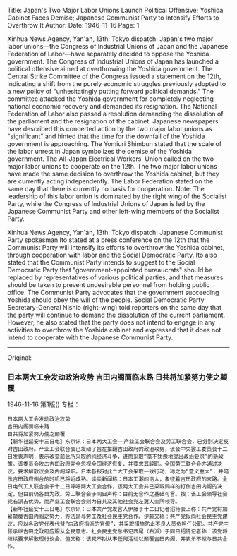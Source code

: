 Title: Japan's Two Major Labor Unions Launch Political Offensive; Yoshida Cabinet Faces Demise; Japanese Communist Party to Intensify Efforts to Overthrow It
Author:
Date: 1946-11-16
Page: 1

Xinhua News Agency, Yan'an, 13th: Tokyo dispatch: Japan's two major labor unions—the Congress of Industrial Unions of Japan and the Japanese Federation of Labor—have separately decided to oppose the Yoshida government. The Congress of Industrial Unions of Japan has launched a political offensive aimed at overthrowing the Yoshida government. The Central Strike Committee of the Congress issued a statement on the 12th, indicating a shift from the purely economic struggles previously adopted to a new policy of "unhesitatingly putting forward political demands." The committee attacked the Yoshida government for completely neglecting national economic recovery and demanded its resignation. The National Federation of Labor also passed a resolution demanding the dissolution of the parliament and the resignation of the cabinet. Japanese newspapers have described this concerted action by the two major labor unions as "significant" and hinted that the time for the downfall of the Yoshida government is approaching. The Yomiuri Shimbun stated that the scale of the labor unrest in Japan symbolizes the demise of the Yoshida government. The All-Japan Electrical Workers' Union called on the two major labor unions to cooperate on the 12th. The two major labor unions have made the same decision to overthrow the Yoshida cabinet, but they are currently acting independently. The Labor Federation stated on the same day that there is currently no basis for cooperation. Note: The leadership of this labor union is dominated by the right wing of the Socialist Party, while the Congress of Industrial Unions of Japan is led by the Japanese Communist Party and other left-wing members of the Socialist Party.

Xinhua News Agency, Yan'an, 13th: Tokyo dispatch: Japanese Communist Party spokesman Ito stated at a press conference on the 12th that the Communist Party will intensify its efforts to overthrow the Yoshida cabinet, through cooperation with labor and the Social Democratic Party. Ito also stated that the Communist Party intends to suggest to the Social Democratic Party that "government-appointed bureaucrats" should be replaced by representatives of various political parties, and that measures should be taken to prevent undesirable personnel from holding public office. The Communist Party advocates that the government succeeding Yoshida should obey the will of the people. Social Democratic Party Secretary-General Nishio (right-wing) told reporters on the same day that the party will continue to demand the dissolution of the current parliament. However, he also stated that the party does not intend to engage in any activities to overthrow the Yoshida cabinet and expressed that it does not intend to cooperate with the Japanese Communist Party.



<hr /> 

Original: 


### 日本两大工会发动政治攻势  吉田内阁面临末路  日共将加紧努力使之颠覆

1946-11-16
第1版()
专栏：

    日本两大工会发动政治攻势
    吉田内阁面临末路
    日共将加紧努力使之颠覆
    【新华社延安十三日电】东京讯：日本两大工会——产业工会联合会及劳工联合会，已分别决定反对吉田政府。产业工会联合会已发动了旨在推翻吉田政府的政治攻势，该会中央罢工委员会十二日发表声明，表示改变前此所采取的纯经济斗争，进而采取“毫不犹豫地提出政治要求”的新政策。该委员会攻击吉田政府完全忽视全国经济恢复，并要求其辞职。全国劳工联合会亦通过决议，要求解散议会及内阁辞职。日本各报对此二大工会采取一致行动，称之为“意义重大”，并暗示吉田政府倒台的时机已将近成熟。读卖新闻称：日本工潮的浩大，象征着吉田政府的末路。全日电气工人联合会于十二日呼吁两大工会合作，该两大工会并已采取同样的打倒吉田内阁的决定，但目前仍各自为政。劳工联合会于同日声称：目前无合作之基础可言。按：该工会领导社会党右派占优势，而产业工会联合会则为日共及其他社会党左翼人士所领导。
    【新华社延安十三日电】东京讯：日本共产党发言人伊藤于十二日记者招待会上称：共产党将加紧颠覆吉田内阁之努力，方法是与劳工及社会民主党合作。伊藤又称：共产党拟向社会民主党建议，应以各政党代表代替“由政府指派的官僚”，并采取措施防止不良人员负担任公职。共产党主张承继吉田之政府应服从全民意志。社会民主党总书记西尾（右派）于同日招待记者称：该党将继续要求解散现行议会。但又称：该党不拟从事任何活动以颠覆吉田内阁，并表示不拟与日共合作。
